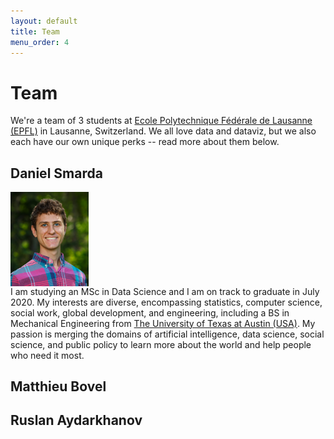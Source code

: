 ```yaml
---
layout: default
title: Team
menu_order: 4
---
```


# Team

We're a team of 3 students at [Ecole Polytechnique F&eacute;d&eacute;rale de Lausanne (EPFL)](https://www.epfl.ch/en/home/) in Lausanne, Switzerland. We all love data and dataviz, but we also each have our own unique perks -- read more about them below.

## Daniel Smarda

<img src="siteimages/Daniel.jpg" alt="drawing" width="125" align="middle"/><br/>
I am studying an MSc in Data Science and I am on track to graduate in July 2020. My interests are diverse, encompassing statistics, computer science, social work, global development, and engineering, including a BS in Mechanical Engineering from [The University of Texas at Austin (USA)](https://www.utexas.edu/). My passion is merging the domains of artificial intelligence, data science, social science, and public policy to learn more about the world and help people who need it most. 

## Matthieu Bovel

## Ruslan Aydarkhanov